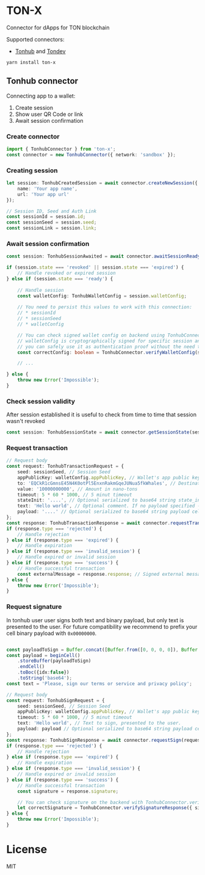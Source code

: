 # TON-X

Connector for dApps for TON blockchain

Supported connectors:
* [Tonhub](https://tonhub.com) and [Tondev](https://test.tonhub.com)

```
yarn install ton-x
```

## Tonhub connector

Connecting app to a wallet:
1) Create session
2) Show user QR Code or link
3) Await session confirmation

### Create connector

```typescript
import { TonhubConnector } from 'ton-x';
const connector = new TonhubConnector({ network: 'sandbox' });
```

### Creating session

```typescript
let session: TonhubCreatedSession = await connector.createNewSession({
    name: 'Your app name',
    url: 'Your app url'
});

// Session ID, Seed and Auth Link
const sessionId = session.id;
const sessionSeed = session.seed;
const sessionLink = session.link;
```

### Await session confirmation

```typescript
const session: TonhubSessionAwaited = await connector.awaitSessionReady(sessionId, 5 * 60 * 1000, /* optional */ lastUpdated); // 5 min timeout

if (session.state === 'revoked' || session.state === 'expired') {
    // Handle revoked or expired session
} else if (session.state === 'ready') {
    
    // Handle session
    const walletConfig: TonhubWalletConfig = session.walletConfig;
    
    // You need to persist this values to work with this connection:
    // * sessionId
    // * sessionSeed
    // * walletConfig

    // You can check signed wallet config on backend using TonhubConnector.verifyWalletConfig.
    // walletConfig is cryptographically signed for specific session and other parameters
    // you can safely use it as authentication proof without the need to sign something.
    const correctConfig: boolean = TonhubConnector.verifyWalletConfig(sessionId, walletConfig);

    // ...

} else {
    throw new Error('Impossible');
}
```

### Check session validity
After session established it is useful to check from time to time that session wasn't revoked

```typescript
const session: TonhubSessionState = await connector.getSessionState(sessionId);
```

### Request transaction

```typescript
// Request body
const request: TonhubTransactionRequest = {
    seed: sessionSeed, // Session Seed
    appPublicKey: walletConfig.appPublicKey, // Wallet's app public key
    to: 'EQCkR1cGmnsE45N4K0otPl5EnxnRakmGqeJUNua5fkWhales', // Destination
    value: '10000000000', // Amount in nano-tons
    timeout: 5 * 60 * 1000, // 5 minut timeout
    stateInit: '....', // Optional serialized to base64 string state_init cell
    text: 'Hello world', // Optional comment. If no payload specified - sends actual content, if payload is provided this text is used as UI-only hint
    payload: '....' // Optional serialized to base64 string payload cell
};
const response: TonhubTransactionResponse = await connector.requestTransaction(request);
if (response.type === 'rejected') {
    // Handle rejection
} else if (response.type === 'expired') {
    // Handle expiration
} else if (response.type === 'invalid_session') {
    // Handle expired or invalid session
} else if (response.type === 'success') {
    // Handle successful transaction
    const externalMessage = response.response; // Signed external message that was sent to the network
} else {
    throw new Error('Impossible');
}
```

### Request signature
In tonhub user user signs both text and binary payload, but only text is presented to the user. For future compatibility we recommend to prefix your cell binary payload with `0x00000000`.
```typescript

const payloadToSign = Buffer.concat([Buffer.from([0, 0, 0, 0]), Buffer.from('Some random string')]);
const payload = beginCell()
    .storeBuffer(payloadToSign)
    .endCell()
    .toBoc({idx:false})
    .toString('base64');
const text = 'Please, sign our terms or service and privacy policy';

// Request body
const request: TonhubSignRequest = {
    seed: sessionSeed, // Session Seed
    appPublicKey: walletConfig.appPublicKey, // Wallet's app public key
    timeout: 5 * 60 * 1000, // 5 minut timeout
    text: 'Hello world', // Text to sign, presented to the user.
    payload: payload // Optional serialized to base64 string payload cell
};
const response: TonhubSignResponse = await connector.requestSign(request);
if (response.type === 'rejected') {
    // Handle rejection
} else if (response.type === 'expired') {
    // Handle expiration
} else if (response.type === 'invalid_session') {
    // Handle expired or invalid session
} else if (response.type === 'success') {
    // Handle successful transaction
    const signature = response.signature;

    // You can check signature on the backend with TonhubConnector.verifySignatureResponse
    let correctSignature = TonhubConnector.verifySignatureResponse({ signature: signature, config: walletConfig });
} else {
    throw new Error('Impossible');
}
```

# License 
MIT